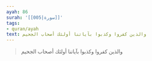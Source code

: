 ```yaml
---
ayah: 86
surah: '[[005|سورة]]'
tags:
- quran/ayah
text: والذين كفروا وكذبوا بآياتنا أولئك أصحاب الجحيم
---
```

> والذين كفروا وكذبوا بآياتنا أولئك أصحاب الجحيم
